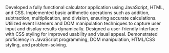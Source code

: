 Developed a fully functional calculator application using JavaScript, HTML, and CSS. 
Implemented basic arithmetic operations such as addition, subtraction, multiplication, and division, ensuring accurate calculations.
Utilized event listeners and DOM manipulation techniques to capture user input and display results dynamically.
Designed a user-friendly interface with CSS styling for improved usability and visual appeal.
Demonstrated proficiency in JavaScript programming, DOM manipulation, HTML/CSS styling, and problem-solving.
